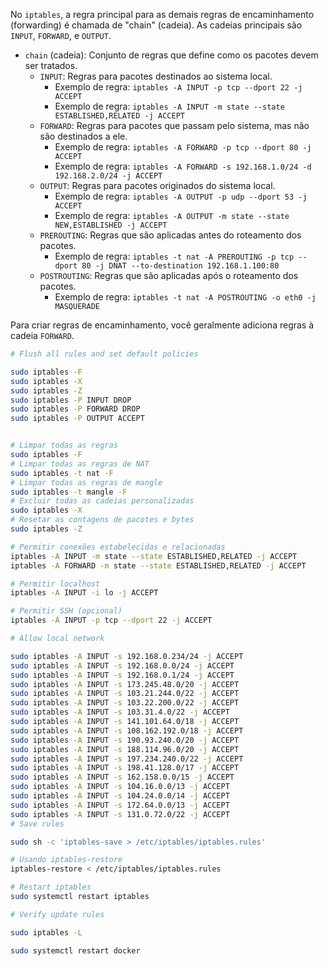 No `iptables`, a regra principal para as demais regras de encaminhamento (forwarding) é chamada de "chain" (cadeia). As cadeias principais são `INPUT`, `FORWARD`, e `OUTPUT`.

- `chain` (cadeia): Conjunto de regras que define como os pacotes devem ser tratados.
  - `INPUT`: Regras para pacotes destinados ao sistema local.
    - Exemplo de regra: `iptables -A INPUT -p tcp --dport 22 -j ACCEPT`
    - Exemplo de regra: `iptables -A INPUT -m state --state ESTABLISHED,RELATED -j ACCEPT`
  - `FORWARD`: Regras para pacotes que passam pelo sistema, mas não são destinados a ele.
    - Exemplo de regra: `iptables -A FORWARD -p tcp --dport 80 -j ACCEPT`
    - Exemplo de regra: `iptables -A FORWARD -s 192.168.1.0/24 -d 192.168.2.0/24 -j ACCEPT`
  - `OUTPUT`: Regras para pacotes originados do sistema local.
    - Exemplo de regra: `iptables -A OUTPUT -p udp --dport 53 -j ACCEPT`
    - Exemplo de regra: `iptables -A OUTPUT -m state --state NEW,ESTABLISHED -j ACCEPT`
  - `PREROUTING`: Regras que são aplicadas antes do roteamento dos pacotes.
    - Exemplo de regra: `iptables -t nat -A PREROUTING -p tcp --dport 80 -j DNAT --to-destination 192.168.1.100:80`
  - `POSTROUTING`: Regras que são aplicadas após o roteamento dos pacotes.
    - Exemplo de regra: `iptables -t nat -A POSTROUTING -o eth0 -j MASQUERADE`

Para criar regras de encaminhamento, você geralmente adiciona regras à cadeia `FORWARD`.

```bash
# Flush all rules and set default policies

sudo iptables -F
sudo iptables -X
sudo iptables -Z
sudo iptables -P INPUT DROP
sudo iptables -P FORWARD DROP
sudo iptables -P OUTPUT ACCEPT


# Limpar todas as regras
sudo iptables -F
# Limpar todas as regras de NAT
sudo iptables -t nat -F
# Limpar todas as regras de mangle
sudo iptables -t mangle -F
# Excluir todas as cadeias personalizadas
sudo iptables -X
# Resetar as contagens de pacotes e bytes
sudo iptables -Z

# Permitir conexões estabelecidas e relacionadas
iptables -A INPUT -m state --state ESTABLISHED,RELATED -j ACCEPT
iptables -A FORWARD -m state --state ESTABLISHED,RELATED -j ACCEPT

# Permitir localhost
iptables -A INPUT -i lo -j ACCEPT

# Permitir SSH (opcional)
iptables -A INPUT -p tcp --dport 22 -j ACCEPT

# Allow local network

sudo iptables -A INPUT -s 192.168.0.234/24 -j ACCEPT
sudo iptables -A INPUT -s 192.168.0.0/24 -j ACCEPT
sudo iptables -A INPUT -s 192.168.0.1/24 -j ACCEPT
sudo iptables -A INPUT -s 173.245.48.0/20 -j ACCEPT
sudo iptables -A INPUT -s 103.21.244.0/22 -j ACCEPT
sudo iptables -A INPUT -s 103.22.200.0/22 -j ACCEPT
sudo iptables -A INPUT -s 103.31.4.0/22 -j ACCEPT
sudo iptables -A INPUT -s 141.101.64.0/18 -j ACCEPT
sudo iptables -A INPUT -s 108.162.192.0/18 -j ACCEPT
sudo iptables -A INPUT -s 190.93.240.0/20 -j ACCEPT
sudo iptables -A INPUT -s 188.114.96.0/20 -j ACCEPT
sudo iptables -A INPUT -s 197.234.240.0/22 -j ACCEPT
sudo iptables -A INPUT -s 198.41.128.0/17 -j ACCEPT
sudo iptables -A INPUT -s 162.158.0.0/15 -j ACCEPT
sudo iptables -A INPUT -s 104.16.0.0/13 -j ACCEPT
sudo iptables -A INPUT -s 104.24.0.0/14 -j ACCEPT
sudo iptables -A INPUT -s 172.64.0.0/13 -j ACCEPT
sudo iptables -A INPUT -s 131.0.72.0/22 -j ACCEPT
# Save rules

sudo sh -c 'iptables-save > /etc/iptables/iptables.rules'

# Usando iptables-restore
iptables-restore < /etc/iptables/iptables.rules

# Restart iptables
sudo systemctl restart iptables

# Verify update rules

sudo iptables -L

sudo systemctl restart docker

```
